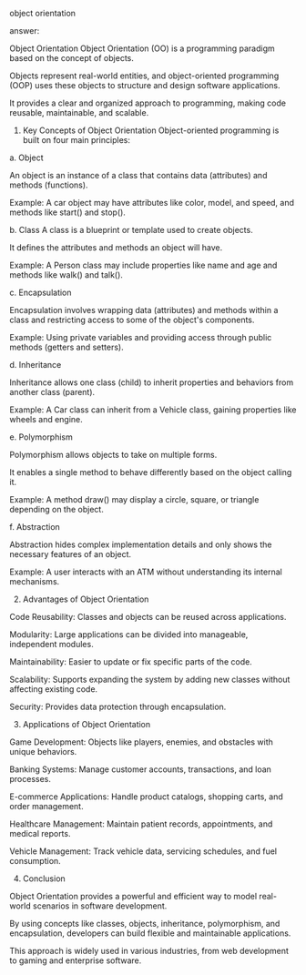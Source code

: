 object orientation 

answer:

Object Orientation
Object Orientation (OO) is a programming paradigm based on the concept of objects.

Objects represent real-world entities, and object-oriented programming (OOP) uses these objects to structure and design software applications.

It provides a clear and organized approach to programming, making code reusable, maintainable, and scalable.

1. Key Concepts of Object Orientation
Object-oriented programming is built on four main principles:

a. Object

An object is an instance of a class that contains data (attributes) and methods (functions).

Example: A car object may have attributes like color, model, and speed, and methods like start() and stop().

b. Class
A class is a blueprint or template used to create objects.

It defines the attributes and methods an object will have.

Example: A Person class may include properties like name and age and methods like walk() and talk().

c. Encapsulation

Encapsulation involves wrapping data (attributes) and methods within a class and restricting access to some of the object's components.

Example: Using private variables and providing access through public methods (getters and setters).

d. Inheritance

Inheritance allows one class (child) to inherit properties and behaviors from another class (parent).

Example: A Car class can inherit from a Vehicle class, gaining properties like wheels and engine.

e. Polymorphism

Polymorphism allows objects to take on multiple forms.

It enables a single method to behave differently based on the object calling it.

Example: A method draw() may display a circle, square, or triangle depending on the object.

f. Abstraction

Abstraction hides complex implementation details and only shows the necessary features of an object.

Example: A user interacts with an ATM without understanding its internal mechanisms.

2. Advantages of Object Orientation

Code Reusability: Classes and objects can be reused across applications.

Modularity: Large applications can be divided into manageable, independent modules.

Maintainability: Easier to update or fix specific parts of the code.

Scalability: Supports expanding the system by adding new classes without affecting existing code.

Security: Provides data protection through encapsulation.

3. Applications of Object Orientation

Game Development: Objects like players, enemies, and obstacles with unique behaviors.

Banking Systems: Manage customer accounts, transactions, and loan processes.

E-commerce Applications: Handle product catalogs, shopping carts, and order management.

Healthcare Management: Maintain patient records, appointments, and medical reports.

Vehicle Management: Track vehicle data, servicing schedules, and fuel consumption.

4. Conclusion

Object Orientation provides a powerful and efficient way to model real-world scenarios in software development. 

By using concepts like classes, objects, inheritance, polymorphism, and encapsulation, developers can build flexible and maintainable applications.

This approach is widely used in various industries, from web development to gaming and enterprise software.